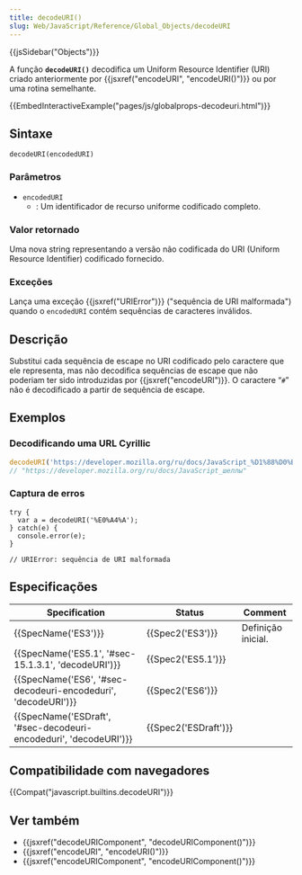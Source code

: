 ```yaml
---
title: decodeURI()
slug: Web/JavaScript/Reference/Global_Objects/decodeURI
---
```

{{jsSidebar("Objects")}}

A função **`decodeURI()`** decodifica um Uniform Resource Identifier (URI) criado anteriormente por {{jsxref("encodeURI", "encodeURI()")}} ou por uma rotina semelhante.

{{EmbedInteractiveExample("pages/js/globalprops-decodeuri.html")}}

## Sintaxe

```
decodeURI(encodedURI)
```

### Parâmetros

- `encodedURI`
  - : Um identificador de recurso uniforme codificado completo.

### Valor retornado

Uma nova string representando a versão não codificada do URI (Uniform Resource Identifier) ​​codificado fornecido.

### Exceções

Lança uma exceção {{jsxref("URIError")}} ("sequência de URI malformada") quando o `encodedURI` contém sequências de caracteres inválidos.

## Descrição

Substitui cada sequência de escape no URI codificado pelo caractere que ele representa, mas não decodifica sequências de escape que não poderiam ter sido introduzidas por {{jsxref("encodeURI")}}. O caractere “`#`” não é decodificado a partir de sequência de escape.

## Exemplos

### Decodificando uma URL Cyrillic

```js
decodeURI('https://developer.mozilla.org/ru/docs/JavaScript_%D1%88%D0%B5%D0%BB%D0%BB%D1%8B');
// "https://developer.mozilla.org/ru/docs/JavaScript_шеллы"
```

### Captura de erros

```
try {
  var a = decodeURI('%E0%A4%A');
} catch(e) {
  console.error(e);
}

// URIError: sequência de URI malformada
```

## Especificações

| Specification                                                                            | Status                       | Comment            |
| ---------------------------------------------------------------------------------------- | ---------------------------- | ------------------ |
| {{SpecName('ES3')}}                                                                 | {{Spec2('ES3')}}         | Definição inicial. |
| {{SpecName('ES5.1', '#sec-15.1.3.1', 'decodeURI')}}                     | {{Spec2('ES5.1')}}     |                    |
| {{SpecName('ES6', '#sec-decodeuri-encodeduri', 'decodeURI')}}         | {{Spec2('ES6')}}         |                    |
| {{SpecName('ESDraft', '#sec-decodeuri-encodeduri', 'decodeURI')}} | {{Spec2('ESDraft')}} |                    |

## Compatibilidade com navegadores

{{Compat("javascript.builtins.decodeURI")}}

## Ver também

- {{jsxref("decodeURIComponent", "decodeURIComponent()")}}
- {{jsxref("encodeURI", "encodeURI()")}}
- {{jsxref("encodeURIComponent", "encodeURIComponent()")}}
